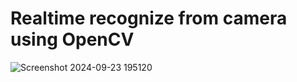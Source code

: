 # Realtime recognize from camera using OpenCV
![Screenshot 2024-09-23 195120](https://github.com/user-attachments/assets/15e9ab4f-678c-4b2a-aaef-c48aea6c11ff)
